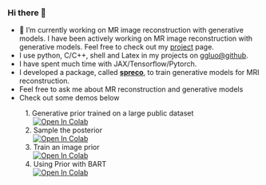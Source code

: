 ### Hi there 👋

<!--
**ggluo/ggluo** is a ✨ _special_ ✨ repository because its `README.md` (this file) appears on your GitHub profile.

Here are some ideas to get you started:

- 🔭 I’m currently working on 
- 🌱 I’m currently learning ...
- 👯 I’m looking to collaborate on ...
- 🤔 I’m looking for help with ...
- 💬 Ask me about ...
- 📫 How to reach me: ...
- 😄 Pronouns: ...
- ⚡ Fun fact: ...
-->
- 🔭 I’m currently working on MR image reconstruction with generative models. I have been actively working on MR image reconstruction with generative models. Feel free to check out my [project](https://ggluo.github.io/projects/) page. 
- I use python, C/C++, shell and Latex in my projects on [ggluo@github](https://github.com/ggluo).
- I have spent much time with JAX/Tensorflow/Pytorch.
- I developed a package, called **[spreco](https://pypi.org/project/spreco/)**, to train generative models for MRI reconstruction. 
- Feel free to ask me about MR reconstruction and generative models
- Check out some demos below

&nbsp;&nbsp;&nbsp;&nbsp;&nbsp;&nbsp;&nbsp;&nbsp; 1. Generative prior trained on a large public dataset<br>
&nbsp;&nbsp;&nbsp;&nbsp;&nbsp;&nbsp;&nbsp;&nbsp;&nbsp;&nbsp;&nbsp;&nbsp; [![Open In Colab](https://colab.research.google.com/assets/colab-badge.svg)](https://colab.research.google.com/github/ggluo/image-priors/blob/main/misc/demo_image_priors_colab.ipynb)</br>
&nbsp;&nbsp;&nbsp;&nbsp;&nbsp;&nbsp;&nbsp;&nbsp; 2. Sample the posterior <br>
&nbsp;&nbsp;&nbsp;&nbsp;&nbsp;&nbsp;&nbsp;&nbsp;&nbsp;&nbsp;&nbsp;&nbsp; [![Open In Colab](https://colab.research.google.com/assets/colab-badge.svg)](https://colab.research.google.com/github/ggluo/Bayesian-MRI/blob/master/demo_recon.ipynb)<br>
&nbsp;&nbsp;&nbsp;&nbsp;&nbsp;&nbsp;&nbsp;&nbsp; 3. Train an image prior <br>
&nbsp;&nbsp;&nbsp;&nbsp;&nbsp;&nbsp;&nbsp;&nbsp;&nbsp;&nbsp;&nbsp;&nbsp; [![Open In Colab](https://colab.research.google.com/assets/colab-badge.svg)](https://colab.research.google.com/github/ggluo/Bayesian-MRI/blob/master/demo_train.ipynb)<br>
&nbsp;&nbsp;&nbsp;&nbsp;&nbsp;&nbsp;&nbsp;&nbsp; 4. Using Prior with BART<br>
&nbsp;&nbsp;&nbsp;&nbsp;&nbsp;&nbsp;&nbsp;&nbsp;&nbsp;&nbsp;&nbsp;&nbsp; [![Open In Colab](https://colab.research.google.com/assets/colab-badge.svg)](https://colab.research.google.com/github/mrirecon/bart-workshop/blob/master/ismrm2021/bart_tensorflow/bart_tf.ipynb)<br>


